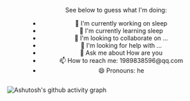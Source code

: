 <div style="text-align: center;">
  <div style="overflow: auto;">
    <div style="float: none; margin: 0 auto; width: 400px;">
      <p>See below to guess what I'm doing:</p>
      <ul>
        <li>🔭 I'm currently working on sleep</li>
        <li>🌱 I'm currently learning sleep</li>
        <li>👯 I'm looking to collaborate on ...</li>
        <li>🤔 I'm looking for help with ...</li>
        <li>💬 Ask me about How are you</li>
        <li>📫 How to reach me: 1989838596@qq.com</li>
        <li>😄 Pronouns: he</li>
      </ul>
    </div>
  </div>
</div>

![Ashutosh's github activity graph](https://github-readme-activity-graph.vercel.app/graph?username=smallpoxscattered&theme=react-dark)
